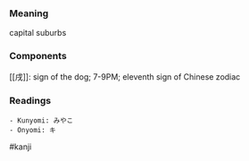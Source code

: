 ### Meaning

capital suburbs

### Components

[[戌]]: sign of the dog; 7-9PM; eleventh sign of Chinese zodiac

### Readings

```
- Kunyomi: みやこ
- Onyomi: キ
```

#kanji